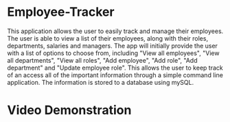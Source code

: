 # Employee-Tracker

This application allows the user to easily track and manage their employees. The user is able to view a list of their employees, along with their roles, departments, salaries and managers. The app will initially provide the user with a list of options to choose from, including "View all employees", "View all departments", "View all roles", "Add employee", "Add role", "Add department" and "Update employee role". This allows the user to keep track of an access all of the important information through a simple command line application. The information is stored to a database using mySQL.

# Video Demonstration


